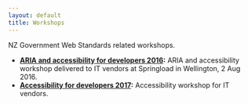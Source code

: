 ```yaml
---
layout: default
title: Workshops
---
```


NZ Government Web Standards related workshops.

* **[ARIA and accessibility for developers 2016](NZ-Govt-ARIA-A11y-workshop-2016/):** ARIA and accessibility workshop delivered to IT vendors at Springload in Wellington, 2 Aug 2016.
* **[Accessibility for developers 2017](NZ-Govt-A11y-for-developers-workshop-2017/):** Accessibility workshop for IT vendors.
